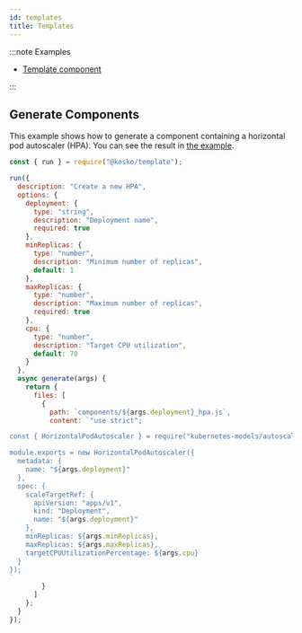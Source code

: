 ```yaml
---
id: templates
title: Templates
---
```


:::note Examples

- [Template component](https://github.com/tommy351/kosko/tree/master/examples/template-component)

:::

## Generate Components

This example shows how to generate a component containing a horizontal pod autoscaler (HPA). You can see the result in [the example](https://github.com/tommy351/kosko/tree/master/examples/template-component).

```js
const { run } = require("@kosko/template");

run({
  description: "Create a new HPA",
  options: {
    deployment: {
      type: "string",
      description: "Deployment name",
      required: true
    },
    minReplicas: {
      type: "number",
      description: "Minimum number of replicas",
      default: 1
    },
    maxReplicas: {
      type: "number",
      description: "Maximum number of replicas",
      required: true
    },
    cpu: {
      type: "number",
      description: "Target CPU utilization",
      default: 70
    }
  },
  async generate(args) {
    return {
      files: [
        {
          path: `components/${args.deployment}_hpa.js`,
          content: `"use strict";

const { HorizontalPodAutoscaler } = require("kubernetes-models/autoscaling/v1");

module.exports = new HorizontalPodAutoscaler({
  metadata: {
    name: "${args.deployment}"
  },
  spec: {
    scaleTargetRef: {
      apiVersion: "apps/v1",
      kind: "Deployment",
      name: "${args.deployment}"
    },
    minReplicas: ${args.minReplicas},
    maxReplicas: ${args.maxReplicas},
    targetCPUUtilizationPercentage: ${args.cpu}
  }
});
`
        }
      ]
    };
  }
});
```
